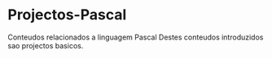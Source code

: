 # Projectos-Pascal
Conteudos relacionados a linguagem Pascal
Destes conteudos introduzidos sao projectos basicos.
